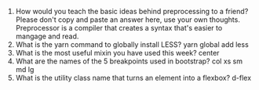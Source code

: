 <!-- Answers to the Self Study Questions go here -->

1. How would you teach the basic ideas behind preprocessing to a friend?  Please don't copy and paste an answer here, use your own thoughts.
	Preprocessor is a compiler that creates a syntax that's easier to mangage and read.
2. What is the yarn command to globally install LESS?
	yarn global add less
3. What is the most useful mixin you have used this week?
	center
4. What are the names of the 5 breakpoints used in bootstrap?
	col xs sm md lg
5. What is the utility class name that turns an element into a flexbox?
	d-flex